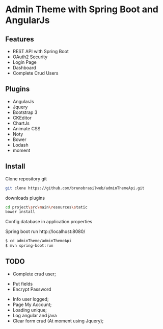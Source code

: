 # Admin Theme with Spring Boot and AngularJs

Features
---

* REST API with Spring Boot
* OAuth2 Security
* Login Page
* Dashboard
* Complete Crud Users

Plugins
---

* AngularJs
* Jquery
* Bootstrap 3
* CKEditor
* ChartJs
* Animate CSS
* Noty
* Bower
* Lodash
* moment

Install
---

Clone repository git
```sh
git clone https://github.com/brunobrasilweb/adminThemeApi.git
```

downloads plugins
```sh
cd project\src\main\resources\static
bower install
```

Config database in application.properties

Spring boot run http://localhost:8080/
```sh
$ cd adminTheme/adminThemeApi
$ mvn spring-boot:run
```

TODO
---

* Complete crud user;
- Put fields
- Encrypt Password
* Info user logged;
* Page My Account;
* Loading unique;
* Log angular and java
* Clear form crud (At moment using Jquery);